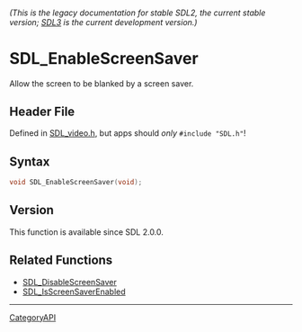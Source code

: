 ###### (This is the legacy documentation for stable SDL2, the current stable version; [SDL3](https://wiki.libsdl.org/SDL3/) is the current development version.)
# SDL_EnableScreenSaver

Allow the screen to be blanked by a screen saver.

## Header File

Defined in [SDL_video.h](https://github.com/libsdl-org/SDL/blob/SDL2/include/SDL_video.h), but apps should _only_ `#include "SDL.h"`!

## Syntax

```c
void SDL_EnableScreenSaver(void);

```

## Version

This function is available since SDL 2.0.0.

## Related Functions

* [SDL_DisableScreenSaver](SDL_DisableScreenSaver)
* [SDL_IsScreenSaverEnabled](SDL_IsScreenSaverEnabled)

----
[CategoryAPI](CategoryAPI)

